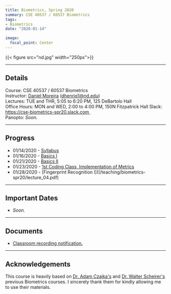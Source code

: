 ```yaml
---
title: Biometrics, Spring 2020
summary: CSE 40537 / 60537 Biometrics
tags:
- Biometrics
date: "2020-01-14"

image:
  focal_point: Center
---
```

{{< figure src="nd.jpg" width="250px">}}

----------
## Details
Course: CSE 40537 / 60537 Biometrics  
Instructor: [Daniel Moreira](/) (dhenriq1@nd.edu)  
Lectures: TUE and THR, 5:05 to 6:20 PM, 125 DeBartolo Hall  
Office Hours: MON and WED, 2:00 to 4:00 PM, 150N Fitzpatrick Hall
Slack: https://cse-biometrics-spr20.slack.com   
Panopto: *Soon.*  

-----------
## Progress
* 01/14/2020 - [Syllabus](/teaching/biometrics-spr20/lecture_00.pdf)  
* 01/16/2020 - [Basics I](/teaching/biometrics-spr20/lecture_01.pdf)
* 01/21/2020 - [Basics II](/teaching/biometrics-spr20/lecture_02.pdf)
* 01/23/2020 - [1st Coding Class, Implementation of Metrics](/teaching/biometrics-spr20/lecture_03.zip)
* 01/28/2020 - [Fingerprint Recognition I]((/teaching/biometrics-spr20/lecture_04.pdf)

------------------
## Important Dates
* *Soon.*

------------------
## Documents
* [Classroom recording notification.](/teaching/biometrics-spr20/panopto.pdf)    

------------------

## Acknowledgements
This course is heavily based on [Dr. Adam Czajka's](https://engineering.nd.edu/profiles/aczajka) and [Dr. Walter Scheirer's](https://www.wjscheirer.com/teaching/biometrics/yr2015fa/) previous Biometrics courses. I sincerely thank them for kindly allowing me to use their materials.
 